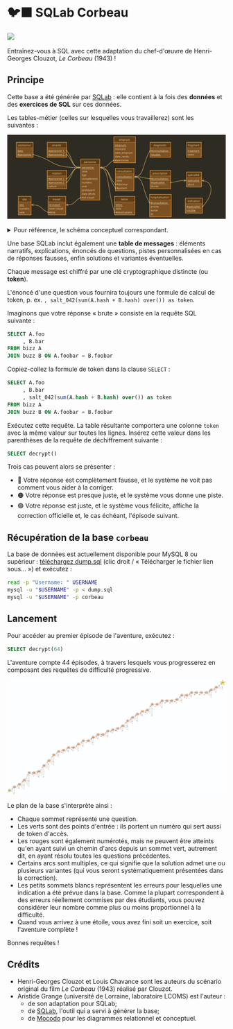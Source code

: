# 🐦‍⬛ SQLab Corbeau

![](https://www.cinematheque.fr/cache/media/articles/le-corbeau-clouzot-3/cr,700,525-5e8196.jpg)

Entraînez-vous à SQL avec cette adaptation du chef-d'œuvre de Henri-Georges Clouzot, _Le Corbeau_ (1943) !


## Principe

Cette base a été générée par [SQLab](https://github.com/laowantong/sqlab) : elle contient à la fois des **données** et des **exercices de SQL** sur ces données.

Les tables-métier (celles sur lesquelles vous travaillerez) sont les suivantes :

![corbeau_mld](assets/corbeau_mld.svg)

<details><summary>Pour référence, le schéma conceptuel correspondant.</summary><img src="https://github.com/laowantong/sqlab_corbeau/blob/main/assets/corbeau.svg?raw=1"></details>


Une base SQLab inclut également une **table de messages** : éléments narratifs, explications, énoncés de questions, pistes personnalisées en cas de réponses fausses, enfin solutions et variantes éventuelles.

Chaque message est chiffré par une clé cryptographique distincte (ou **token**).

L'énoncé d'une question vous fournira toujours une formule de calcul de token, p. ex. `, salt_042(sum(A.hash + B.hash) over()) as token`.

Imaginons que votre réponse « brute » consiste en la requête SQL suivante :

```sql
SELECT A.foo
     , B.bar
FROM bizz A
JOIN buzz B ON A.foobar = B.foobar
```

Copiez-collez la formule de token dans la clause `SELECT` :

```sql
SELECT A.foo
     , B.bar
     , salt_042(sum(A.hash + B.hash) over()) as token
FROM bizz A
JOIN buzz B ON A.foobar = B.foobar
```

Exécutez cette requête. La table résultante comportera une colonne `token` avec la même valeur sur toutes les lignes. Insérez cette valeur dans les parenthèses de la requête de déchiffrement suivante :

```sql
SELECT decrypt()
```

Trois cas peuvent alors se présenter :
- 🔴 Votre réponse est complètement fausse, et le système ne voit pas comment vous aider à la corriger.
- 🟠 Votre réponse est presque juste, et le système vous donne une piste.
- 🟢 Votre réponse est juste, et le système vous félicite, affiche la correction officielle et, le cas échéant, l'épisode suivant.

## Récupération de la base `corbeau`

La base de données est actuellement disponible pour MySQL 8 ou supérieur : [téléchargez dump.sql](https://raw.githubusercontent.com/laowantong/sqlab_corbeau/refs/heads/main/output/dump.sql) (clic droit / « Télécharger le fichier lien sous… ») et exécutez :

```bash
read -p "Username: " USERNAME
mysql -u "$USERNAME" -p < dump.sql
mysql -u "$USERNAME" -p corbeau
```

## Lancement

Pour accéder au premier épisode de l'aventure, exécutez :

```sql
SELECT decrypt(64)
```

L'aventure compte 44 épisodes, à travers lesquels vous progresserez en composant des requêtes de difficulté progressive.

![Plan de la base](output/activity_map.svg)

Le plan de la base s'interprète ainsi :

- Chaque sommet représente une question.
- Les verts sont des points d'entrée : ils portent un numéro qui sert aussi de token d'accès.
- Les rouges sont également numérotés, mais ne peuvent être atteints qu'en ayant suivi un chemin d'arcs depuis un sommet vert, autrement dit, en ayant résolu toutes les questions précédentes.
- Certains arcs sont multiples, ce qui signifie que la solution admet une ou plusieurs variantes (qui vous seront systématiquement présentées dans la correction).
- Les petits sommets blancs représentent les erreurs pour lesquelles une indication a été prévue dans la base. Comme la plupart correspondent à des erreurs réellement commises par des étudiants, vous pouvez considérer leur nombre comme plus ou moins proportionnel à la difficulté.
- Quand vous arrivez à une étoile, vous avez fini soit un exercice, soit l'aventure complète !


Bonnes requêtes !

## Crédits

- Henri-Georges Clouzot et Louis Chavance sont les auteurs du scénario original du film _Le Corbeau_ (1943) réalisé par Clouzot.
- Aristide Grange (université de Lorraine, laboratoire LCOMS) est l'auteur :
  - de son adaptation pour SQLab;
  - de [SQLab](https://github.com/laowantong/sqlab), l'outil qui a servi à générer la base;
  - de [Mocodo](https://mocodo.net) pour les diagrammes relationnel et conceptuel.
